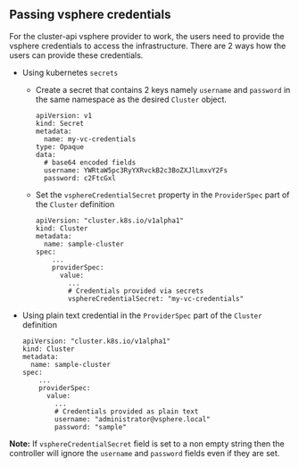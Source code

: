 ## Passing vsphere credentials
For the cluster-api vsphere provider to work, the users need to provide the vsphere credentials to access the infrastructure. There are 2 ways how the users can provide these credentials.

* Using kubernetes `secrets`
   * Create a secret that contains 2 keys namely `username` and `password` in the same namespace as the desired `Cluster` object.
      ```
      apiVersion: v1
      kind: Secret
      metadata:
        name: my-vc-credentials
      type: Opaque
      data:
        # base64 encoded fields
        username: YWRtaW5pc3RyYXRvckB2c3BoZXJlLmxvY2Fs
        password: c2FtcGxl
      ```

   * Set the `vsphereCredentialSecret` property in the `ProviderSpec` part of the `Cluster` definition
      ```
      apiVersion: "cluster.k8s.io/v1alpha1"
      kind: Cluster
      metadata:
        name: sample-cluster
      spec:
          ...
          providerSpec:
            value:
              ...
              # Credentials provided via secrets
              vsphereCredentialSecret: "my-vc-credentials"
      ```

* Using plain text credential in the `ProviderSpec` part of the `Cluster` definition
    ```
    apiVersion: "cluster.k8s.io/v1alpha1"
    kind: Cluster
    metadata:
      name: sample-cluster
    spec:
        ...
        providerSpec:
          value:
            ...
            # Credentials provided as plain text
            username: "administrator@vsphere.local"
            password: "sample"
    ```

__Note:__ If `vsphereCredentialSecret` field is set to a non empty string then the controller will ignore the `username` and `password` fields even if they are set.